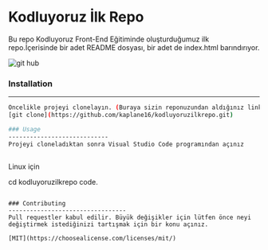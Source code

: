 

# Kodluyoruz İlk Repo
Bu repo Kodluyoruz Front-End Eğitiminde oluşturduğumuz ilk repo.İçerisinde bir adet README dosyası, bir adet de index.html barındırıyor.

![git hub](resimcik1.png)

### Installation
-----------------------------
```bash
Öncelikle projeyi clonelayın. (Buraya sizin reponuzundan aldığınız link gelecek)
[git clone](https://github.com/kaplane16/kodluyoruzilkrepo.git)

### Usage
----------------------------
Projeyi cloneladıktan sonra Visual Studio Code programından açınız



```
Linux için

cd kodluyoruzilkrepo
code.
```

### Contributing
---------------------------------
Pull requestler kabul edilir. Büyük değişikler için lütfen önce neyi değiştirmek istediğinizi tartışmak için bir konu açınız.

[MIT](https://choosealicense.com/licenses/mit/)
